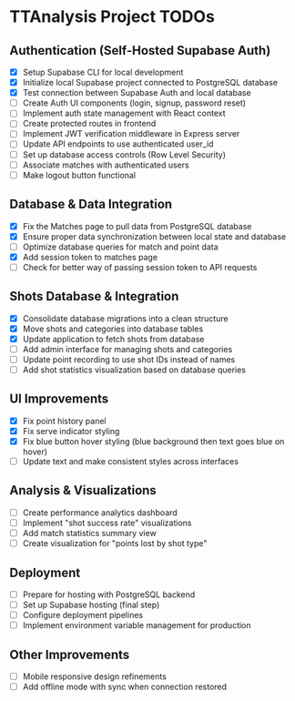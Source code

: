 # TTAnalysis Project TODOs

## Authentication (Self-Hosted Supabase Auth)
- [x] Setup Supabase CLI for local development
- [x] Initialize local Supabase project connected to PostgreSQL database
- [x] Test connection between Supabase Auth and local database
- [ ] Create Auth UI components (login, signup, password reset)
- [ ] Implement auth state management with React context
- [ ] Create protected routes in frontend
- [ ] Implement JWT verification middleware in Express server
- [ ] Update API endpoints to use authenticated user_id
- [ ] Set up database access controls (Row Level Security)
- [ ] Associate matches with authenticated users
- [ ] Make logout button functional

## Database & Data Integration
- [x] Fix the Matches page to pull data from PostgreSQL database
- [x] Ensure proper data synchronization between local state and database
- [ ] Optimize database queries for match and point data
- [x] Add session token to matches page
- [ ] Check for better way of passing session token to API requests

## Shots Database & Integration
- [x] Consolidate database migrations into a clean structure
- [x] Move shots and categories into database tables
- [x] Update application to fetch shots from database
- [ ] Add admin interface for managing shots and categories
- [ ] Update point recording to use shot IDs instead of names
- [ ] Add shot statistics visualization based on database queries

## UI Improvements
- [x] Fix point history panel
- [x] Fix serve indicator styling
- [x] Fix blue button hover styling (blue background then text goes blue on hover)
- [ ] Update text and make consistent styles across interfaces

## Analysis & Visualizations
- [ ] Create performance analytics dashboard
- [ ] Implement "shot success rate" visualizations
- [ ] Add match statistics summary view
- [ ] Create visualization for "points lost by shot type"

## Deployment
- [ ] Prepare for hosting with PostgreSQL backend
- [ ] Set up Supabase hosting (final step)
- [ ] Configure deployment pipelines
- [ ] Implement environment variable management for production

## Other Improvements
- [ ] Mobile responsive design refinements
- [ ] Add offline mode with sync when connection restored